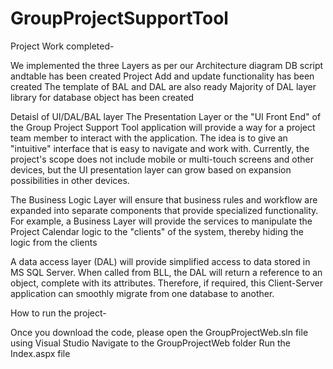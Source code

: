 # GroupProjectSupportTool

Project Work completed-

We implemented the three Layers as per our Architecture diagram
DB script andtable has been created
Project Add and update functionality has been created
The template of BAL and DAL are also ready
Majority of DAL layer library for database object has been created




Detaisl of UI/DAL/BAL layer
The Presentation Layer or the "UI Front End" of the Group Project Support Tool application will provide a way for a project team member to interact with the application. The idea is to give an "intuitive" interface that is easy to navigate and work with. Currently, the project's scope does not include mobile or multi-touch screens and other devices, but the UI presentation layer can grow based on expansion possibilities in other devices.

The Business Logic Layer will ensure that business rules and workflow are expanded into separate components that provide specialized functionality. For example, a Business  Layer will provide the services to manipulate the Project Calendar logic to the "clients" of the system, thereby hiding the logic from the clients

A data access layer (DAL)  will provide simplified access to data stored in MS SQL Server. When called from BLL, the DAL will return a reference to an object, complete with its attributes. Therefore, if required, this  Client-Server application can smoothly migrate from one database to another.




How to run the  project-

Once you download the code, please open the GroupProjectWeb.sln file using Visual Studio
Navigate to the GroupProjectWeb folder
Run the Index.aspx file


